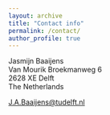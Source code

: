 ```yaml
---
layout: archive
title: "Contact info"
permalink: /contact/
author_profile: true
---
```


Jasmijn Baaijens\
Van Mourik Broekmanweg 6\
2628 XE Delft\
The Netherlands

J.A.Baaijens@tudelft.nl
